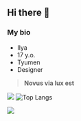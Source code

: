 ## Hi there 👋

### My bio
- Ilya
- 17 y.o.
- Tyumen
- Designer


> **Novus via lux est**

![](https://media.discordapp.net/attachments/906537924999405568/1352189976489627708/latest.png?ex=67dd1c8c&is=67dbcb0c&hm=1e12bf186fb9ed56c19795503c149bc6689d797b87444350c2c1af92edf45e47&=&format=webp&quality=lossless)
![Top Langs](https://github-readme-stats.vercel.app/api/top-langs/?username=vxrfunftausend)

![](https://media.discordapp.net/attachments/868894041725607997/1338404571784937494/image.png?ex=67dd0ee4&is=67dbbd64&hm=5fdea15e2f649d6e340b992413790fa7747066d26af4e8023f4486c9ca78b15d&=&format=webp&quality=lossless&width=1872&height=150)


